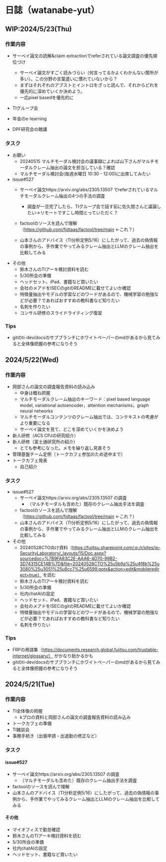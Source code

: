 # 日誌（watanabe-yut）

## WIP:2024/5/23(Thu)
### 作業内容
- サーベイ論文の読解&claim extractionでreferされている論文調査の優先順位づけ
  - サーベイ論文がすごく読みづらい（何言ってるかよくわかんない箇所が多い）。この分野の言葉遣いに慣れていないから？
  - まずはそれぞれのアブストとイントロをざっと読んで、それからどれを優先的に深めていくか決めよう。
  - 一応pixel basedを優先的に


- TIグループ会
- 年金のe-learning
- DPF研究会の聴講

### タスク
- お願い
  - 20240515 マルチモーダル検討会の議事録によれば山下さんがマルチモーダルクレーム抽出の論文を担当している？確認
  - マルチモーダル検討会(毎週水曜日 10:30 - 12:00)に出席してみたい
- issue#527
  - サーベイ論文https://arxiv.org/abs/2305.13507 でreferされているマルチモーダルクレーム抽出の4つの手法の調査
    - 調査が一旦完了したら、TIグループ会で話す前に佐久間さんと議論したい→リモートですこし時間とっていただく？

  - factoolのソースを読んで理解（https://github.com/fjdtaas/factool/tree/main ←これ？）
  - 山本さんのアドバイス（TI分析定例5/16）にしたがって、過去の偽情報の事例から、手作業でやってみるクレーム抽出とLLMのクレーム抽出を比較してみる
- その他
  - 鈴木さんのTIアーキ検討資料を読む
  - 5/30所会の準備
  - ヘッドセット、iPad、書籍など買いたい
  - 会社のメアドをISECのgitのREADMEに載せてよいか確認
  - 特徴量抽出やモデルの学習などのワードがあるので、機械学習の勉強などが必要？であればおすすめの教科書など知りたい
  - 名刺を作りたい
  - コンサル研修のスライドライティング復習


### Tips
- gitのti-dev/docsのサブブランチにホワイトペーパーのmdがあるから見てみると全体像把握の参考になりそう


## 2024/5/22(Wed)
### 作業内容
- 岡部さんの論文の調査報告資料の読み込み
  - 中身は概ね把握
  - マルチモーダルクレーム抽出のキーワード：pixel based language model, variational autoencoder，attention mechanisms，graph neural networks
  - マルチモーダルコンテンツのクレーム抽出では、コンテキストの考慮がより重要になる
  - サーベイ論文を見て、どこを深めていくかを決めよう
- 新人研修（ACS CPJの研究紹介）
- 新人研修（富士通研究所の紹介）
  - とても参考になった。メモを繰り返し見直そう
- 管理基盤チーム定例（トークカフェ参加のため途中まで）
- トークカフェ発表
  - 自己紹介

### タスク
- issue#527
  - サーベイ論文https://arxiv.org/abs/2305.13507 の調査
    - （マルチモーダルも含めた）既存のクレーム抽出手法を調査
  - factoolのソースを読んで理解（https://github.com/fjdtaas/factool/tree/main ←これ？）
  - 山本さんのアドバイス（TI分析定例5/16）にしたがって、過去の偽情報の事例から、手作業でやってみるクレーム抽出とLLMのクレーム抽出を比較してみる
- その他
  - 20240528CTO向け資料（https://fujitsu.sharepoint.com/:p:/r/sites/jp-SecurityLaboratory/_layouts/15/Doc.aspx?sourcedoc=%7B9FA83C2E-AAA6-4D70-99B2-3D74315CE14B%7D&file=20240528CTO%25u5b9a%25u4f8b%25u3080%25u3051%25u8cc7%25u6599.pptx&action=edit&mobileredirect=true） を読む
  - 鈴木さんのTIアーキ検討資料を読む
  - 5/30所会の準備
  - 社内chatAIの設定
  - ヘッドセット、iPad、書籍など買いたい
  - 会社のメアドをISECのgitのREADMEに載せてよいか確認
  - 特徴量抽出やモデルの学習などのワードがあるので、機械学習の勉強などが必要？であればおすすめの教科書など知りたい
  - 名刺を作りたい


### Tips
- FRPの用語集（https://documents.research.global.fujitsu.com/trustable-internet/glossary/） がかなり助かるかも
- gitのti-dev/docsのサブブランチにホワイトペーパーのmdがあるから見てみると全体像把握の参考になりそう



## 2024/5/21(Tue)
### 作業内容
- TI全体像の把握
  - kプロの資料と岡部さんの論文の調査報告資料の読み込み
- トークカフェの準備
- TI雑談会
- 事務手続き（出張申請・出退勤の修正など）

### タスク
#### issue#527
- サーベイ論文https://arxiv.org/abs/2305.13507 の調査
  - （マルチモーダルも含めた）既存のクレーム抽出手法を調査
- factoolのソースを読んで理解
- 山本さんのアドバイス（TI分析定例5/16）にしたがって、過去の偽情報の事例から、手作業でやってみるクレーム抽出とLLMのクレーム抽出を比較してみる
#### その他
- マイオフィスで勤怠確認
- 鈴木さんのTIアーキ検討資料を読む
- 5/30所会の準備
- 社内chatAIの設定
- ヘッドセット、書籍など買いたい
